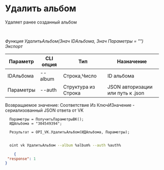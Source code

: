 ﻿---
sidebar_position: 6
---

# Удалить альбом
 Удаляет ранее созданный альбом




<br/>


*Функция УдалитьАльбом(Знач IDАльбома, Знач Параметры = "") Экспорт*

  | Параметр | CLI опция | Тип | Назначение |
  |-|-|-|-|
  | IDАльбома | --album | Строка,Число | ID альбома |
  | Параметры | --auth | Структура из Строка | JSON авторизации или путь к .json |

  
  Возвращаемое значение:   Соответствие Из КлючИЗначение - сериализованный JSON ответа от VK


```bsl title="Пример кода"
  Параметры = ПолучитьПараметрыВК();
  ИДАльбома = "304549394";
  
  Результат = OPI_VK.УдалитьАльбом(ИДАльбома, Параметры);
```
	


```sh title="Пример команды CLI"
    
  oint vk УдалитьАльбом --album %album% --auth %auth%

```

```json title="Результат"
    {
 "response": 1
}
```
